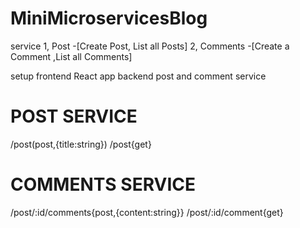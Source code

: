 # MiniMicroservicesBlog

service
1, Post -[Create Post, List all Posts]
2, Comments -[Create a Comment ,List all Comments]

setup 
frontend React app
backend post and comment service

# POST SERVICE
/post(post,{title:string})
/post{get}

# COMMENTS SERVICE 
/post/:id/comments{post,{content:string}}
/post/:id/comment{get}